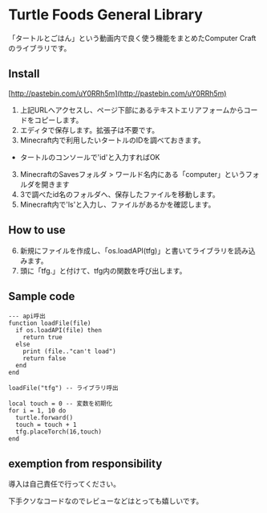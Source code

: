 # Turtle Foods General Library

「タートルとごはん」という動画内で良く使う機能をまとめたComputer Craftのライブラリです。

## Install

[http://pastebin.com/uY0RRh5m](http://pastebin.com/uY0RRh5m)

1. 上記URLへアクセスし、ページ下部にあるテキストエリアフォームからコードをコピーします。
2. エディタで保存します。拡張子は不要です。
3. Minecraft内で利用したいタートルのIDを調べておきます。
  * タートルのコンソールで'id'と入力すればOK
3. MinecraftのSavesフォルダ > ワールド名内にある「computer」というフォルダを開きます
4. 3で調べたid名のフォルダへ、保存したファイルを移動します。
5. Minecraft内で'ls'と入力し、ファイルがあるかを確認します。

## How to use
6. 新規にファイルを作成し、「os.loadAPI(tfg)」と書いてライブラリを読み込みます。
7. 頭に「tfg.」と付けて、tfg内の関数を呼び出します。

## Sample code

    --- api呼出
    function loadFile(file)
      if os.loadAPI(file) then
        return true
      else
        print (file.."can't load")
        return false
      end 
    end

    loadFile("tfg") -- ライブラリ呼出

    local touch = 0 -- 変数を初期化
    for i = 1, 10 do
      turtle.forward()
      touch = touch + 1 
      tfg.placeTorch(16,touch)
    end

## exemption from responsibility

導入は自己責任で行ってください。

下手クソなコードなのでレビューなどはとっても嬉しいです。